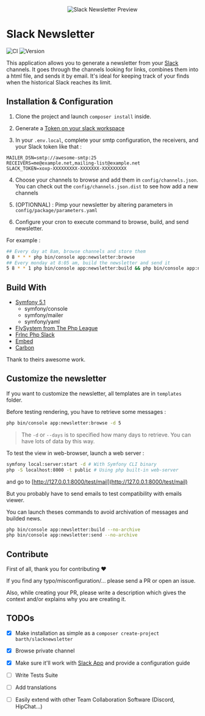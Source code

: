 <p align="center">
    <img src="https://repository-images.githubusercontent.com/129633240/a2815d80-adbe-11ea-9379-b3b04705d572" alt="Slack Newsletter Preview">
</p>

# Slack Newsletter

![CI](https://github.com/Jibbarth/slacknewsletter/workflows/CI/badge.svg?branch=master)
![Version](https://img.shields.io/packagist/v/barth/slacknewsletter)

This application allows you to generate a newsletter from your [Slack](https://slack.com) channels.
It goes through the channels looking for links, combines them into a html file, and sends it by email.
It's ideal for keeping track of your finds when the historical Slack reaches its limit.

## Installation & Configuration

1. Clone the project and launch `composer install` inside.

2. Generate a [Token on your slack workspace](https://github.com/Jibbarth/slacknewsletter/wiki/Generate-an-App-to-get-a-Token)

3. In your `.env.local`, complete your smtp configuration, the receivers, and your Slack token like that :

```
MAILER_DSN=smtp://awesome-smtp:25
RECEIVERS=me@example.net,mailing-list@example.net
SLACK_TOKEN=xoxp-XXXXXXXXX-XXXXXXX-XXXXXXXXX
```

4. Choose your channels to browse and add them in `config/channels.json`.
You can check out the `config/channels.json.dist` to see how add a new channels

5. (OPTIONNAL) : Pimp your newsletter by altering parameters in `config/package/parameters.yaml`

6. Configure your cron to execute command to browse, build, and send newsletter.

For example :

```bash
## Every day at 8am, browse channels and store them
0 8 * * * php bin/console app:newsletter:browse
## Every monday at 8:05 am, build the newsletter and send it
5 8 * * 1 php bin/console app:newsletter:build && php bin/console app:newsletter:send
```

## Build With

* [Symfony 5.1](http://symfony.com/)
    * symfony/console
    * symfony/mailer
    * symfony/yaml
* [FlySystem from The Php League](http://flysystem.thephpleague.com/)
* [Frlnc Php Slack](https://github.com/Frlnc/php-slack)
* [Embed](https://github.com/oscarotero/Embed)
* [Carbon](https://carbon.nesbot.com/)

Thank to theirs awesome work.

## Customize the newsletter

If you want to customize the newsletter, all templates are in `templates` folder.

Before testing rendering, you have to retrieve some messages :

```bash
php bin/console app:newsletter:browse -d 5
```
> The `-d` or `--days` is to specified how many days to retrieve.
You can have lots of data by this way.

To test the view in web-browser, launch a web server :

```bash
symfony local:server:start -d # With Symfony CLI binary
php -S localhost:8000 -t public # Using php built-in web-server
```
and go to [http://127.0.0.1:8000/test/mail](http://127.0.0.1:8000/test/mail)

But you probably have to send emails to test compatibility with emails viewer.

You can launch theses commands to avoid archivation of messages and builded news.

```bash
php bin/console app:newsletter:build --no-archive
php bin/console app:newsletter:send --no-archive
```

## Contribute

First of all, thank you for contributing ♥

If you find any typo/misconfiguration/... please send a PR or open an issue.

Also, while creating your PR, please write a description which gives the context and/or explains why you are creating it.

## TODOs

- [x] Make installation as simple as a `composer create-project barth/slacknewsletter`
- [x] Browse private channel
- [x] Make sure it'll work with [Slack App](https://api.slack.com/apps) and provide a configuration guide
- [ ] Write Tests Suite
- [ ] Add translations
- [ ] Easily extend with other Team Collaboration Software (Discord, HipChat...)



